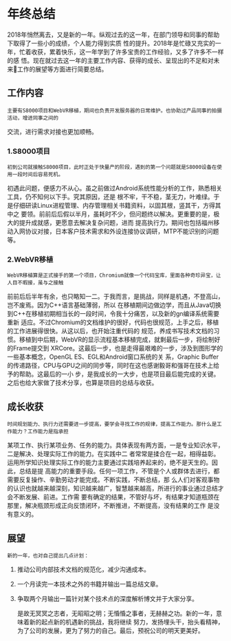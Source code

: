 # 年终总结
2018年悄然离去，又是新的一年。纵观过去的这一年，在部门领导和同事的帮助下取得了一些小的成绩，个人能力得到实质
性的提升。2018年是忙碌又充实的一年，忙着收获，累着快乐，这一年学到了许多宝贵的工作经验，又多了许多不一样的感
悟。现在就过去这一年的主要工作内容、获得的成长、呈现出的不足和对未来工作的展望等方面进行简要总结。

## 工作内容
    主要有S8000项目和WebVR移植，期间也负责开发服务器的日常维护。也协助过产品同事的拍摄活动，增进同事之间的
交流，进行需求对接也更加顺畅。
### 1.S8000项目
    初到公司就接触S8000项目，此时正处于快量产的阶段，遇到的第一个问题就是S8000设备在使用一段时间后容易死机。
初遇此问题，便感力不从心。虽之前做过Android系统性能分析的工作，熟悉相关工具，仍不知何以下手。究其原因，还是
根不牢，干不稳，茎无力，叶难绿。于是仔细研读Linux进程管理、内存管理相关书籍资料，以固其根，竖其干，方得其中之
要领。前前后后假以半月，虽耗时不少，但问题终以解决。更重要的是，极大的提升成就感，更愿意去解决复杂问题，进而
提高执行力。期间也包括福州移动入网协议对接，日本客户技术需求和外设连接协议调研，MTP不能识别的问题等。


### 2.WebVR移植
    WebVR移植算是正式接手的第一个项目，Chromium就像一个代码宝库，里面各种奇珍异宝，让人目不暇接，虽与之接触
前前后后半年有余，也只略知一二。于我而言，是挑战，同样是机遇，不登高山，岂不废焉。因为C++语言基础薄弱，所以
在移植期间边做边学，而且从Java切换到C++在移植初期相当长的一段时间，令我十分痛苦，以及新的gn编译系统需要重新
适应。不过Chromium的文档维护的很好，代码也很规范，上手之后，移植的工作进展得很快。从这以后，也开始注重代码的
规范，养成书写技术文档的习惯。移植到中后期，WebVR的显示流程基本移植完成，就剩最后一步，将绘制好的Frame提交到
XRCore。这最后一步，也是走得最艰难的一步，涉及到图形学的一些基本概念，OpenGL ES、EGL和Android窗口系统的关
系，Graphic Buffer的传递路径，CPU与GPU之间的同步等，同时在这也感谢毅哥和强哥在技术上给予的帮助。这最后的一小
步，是我成长的一大步，也是项目最后能完成的关键。之后也给大家做了技术分享，也算是项目的总结与收获。
    

## 成长收获
    时间规划能力、执行力还需要进一步提高，要学会寻找工作的规律，提高工作能力。那什么是工作能力？工作能力是指承担
某项工作、执行某项业务、任务的能力。具体表现有两方面，一是专业知识水平，二是解决、处理实际工作的能力。在实践中二
者常常是揉合在一起，相得益彰。运用所学知识处理实际工作的能力主要通过实践培养起来的，绝不是天生的。因此，总结是提
高能力的重要手段。任何一项工作，不管是个人或群体去进行，都需要反复操作、辛勤劳动才能完成。不断实践，不断总结，那
么人们对客观事物的认识也就越来越深刻，知识越来越广，智慧越来越高，所进行的事业通过总结才会不断发展、前进。工作需
要有确定的结果，不管好与坏，有结果才知道瓶颈在那里，解决瓶颈形成正向反馈闭环，不断推进，不断提高，没有结果的工作
是没有意义的。

## 展望
    新的一年，也对自己提出几点计划：
1. 推动公司内部技术文档的规范化，减少沟通成本。
2. 一个月读完一本技术之外的书籍并输出一篇总结文章。
3. 争取两个月输出一篇针对某个技术点的深度解析博文并于大家分享。

    是故无冥冥之志者，无昭昭之明；无惛惛之事者，无赫赫之功。新的一年，意味着新的起点新的机遇新的挑战，我将继续
努力，发扬埋头干，抬头看精神，为了公司的发展，更为了努力的自己。最后，预祝公司的明天更美好。
